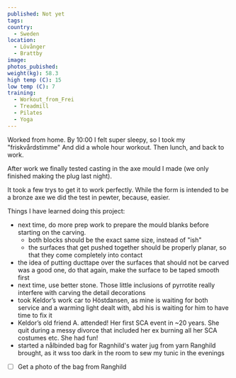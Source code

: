 ```yaml
---
published: Not yet
tags:
country:
  - Sweden
location:
  - Lövånger
  - Brattby
image:
photos_pubished:
weight(kg): 58.3
high temp (C): 15
low temp (C): 7
training:
  - Workout_from_Frei
  - Treadmill
  - Pilates
  - Yoga
---
```

Worked from home. By 10:00 I felt super sleepy,  so I took my "friskvårdstimme" And did a whole hour workout. Then lunch, and back to work. 

After work we finally tested casting in the axe mould I made (we only finished making the plug last night). 

It took a few trys to get it to work perfectly. While the form is intended to be a bronze axe  we did the test in pewter, because, easier.  

Things I have learned doing this project:
- next time, do more prep work to prepare the mould blanks before starting on the carving.
   - both blocks should be the exact same size, instead of "ish"
   - the surfaces that get pushed together should be properly planar, so that they come completely into contact 
- ​the idea of putting ducttape over the surfaces that should not be carved was a good one, do that again, make the surface to be taped smooth first
- next time, use better stone. Those little inclusions of pyrrotite really interfere with carving the detail decorations 
- took Keldor’s work car to Höstdansen, as mine is waiting for both service and a warming light dealt with, abd his is waiting for him to have time to fix it
- Keldor’s old friend A. attended! Her first SCA event in ~20 years. She quit during a messy divorce that included her ex burning all her SCA costumes etc.  She had fun!
- started a nålbinded bag for Ragnhild's water jug from yarn Ranghild brought, as it wss too dark in the room to sew my tunic in the evenings
-  [ ] Get a photo of the bag from Ranghild 
